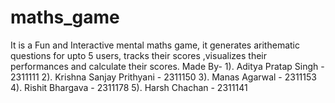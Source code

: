 # maths_game
It is a Fun and Interactive mental maths game, it generates arithematic questions for upto 5 users, tracks their scores ,visualizes their performances and calculate their scores.
Made By-
1). Aditya Pratap Singh - 2311111
2). Krishna Sanjay Prithyani - 2311150
3). Manas Agarwal - 2311153
4). Rishit Bhargava - 2311178
5). Harsh Chachan - 2311141 
